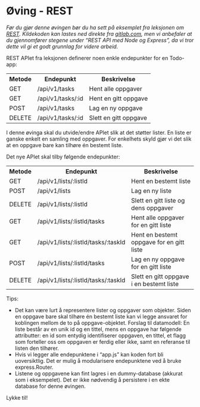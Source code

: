 # Øving - REST

_Før du gjør denne øvingen bør du ha sett på eksemplet fra leksjonen om [REST](https://folk.ntnu.no/olso/wu/rest/rest.html). Kildekoden kan lastes
ned direkte fra [gitlab.com](https://gitlab.com/ntnu-dcst2002/todo-api), men vi anbefaler at du gjennomfører stegene under “REST API med Node
og Express”, da vi tror dette vil gi et godt grunnlag for videre arbeid._

REST APIet fra leksjonen definerer noen enkle endepunkter for en Todo-app:

<table>
    <tr>
        <th>Metode</th>
        <th>Endepunkt</th>
        <th>Beskrivelse</th>
    </tr>
    <tr>
        <td>GET</td>
        <td>/api/v1/tasks</td>
        <td>Hent alle oppgaver</td>
    </tr>
    <tr>
        <td>GET</td>
        <td>/api/v1/tasks/:id</td>
        <td>Hent en gitt oppgave</td>
    </tr>
    <tr>
        <td>POST</td>
        <td>/api/v1/tasks</td>
        <td>Lag en ny oppgave</td>
    </tr>
    <tr>
        <td>DELETE</td>
        <td>/api/v1/tasks/:id</td>
        <td>Slett en gitt oppgave</td>
    </tr>
</table>

I denne øvinga skal du utvide/endre APIet slik at det støtter lister. En liste er ganske enkelt en samling
med oppgaver. For enkelhets skyld gjør vi det slik at en oppgave bare kan tilhøre én bestemt liste.

Det nye APIet skal tilby følgende endepunkter:

<table>
    <tr>
        <th>Metode</th>
        <th>Endepunkt</th>
        <th>Beskrivelse</th>
    </tr>
    <tr>
        <td>GET</td>
        <td>/api/v1/lists/:listId</td>
        <td>Hent en bestemt liste</td>
    </tr>
    <tr>
        <td>POST</td>
        <td>/api/v1/lists</td>
        <td>Lag en ny liste</td>
    </tr>
    <tr>
        <td>DELETE</td>
        <td>/api/v1/lists/:listId</td>
        <td>Slett en gitt liste og dens oppgaver</td>
    </tr>
    <tr>
        <td>GET</td>
        <td>/api/v1/lists/:listId/tasks</td>
        <td>Hent alle oppgaver for en gitt liste</td>
    </tr>
    <tr>
        <td>GET</td>
        <td>/api/v1/lists/:listId/tasks/:taskId</td>
        <td>Hent en bestemt oppgave for en gitt liste</td>
    </tr>
    <tr>
        <td>POST</td>
        <td>/api/v1/lists/:listId/tasks</td>
        <td>Lag en ny oppgave for en gitt liste</td>
    </tr>
    <tr>
        <td>DELETE</td>
        <td>/api/v1/lists/:listId/tasks/:taskId</td>
        <td>Slett en gitt oppgave i en bestemt liste</td>
    </tr>
</table>

Tips:

* Det kan være lurt å representere lister og oppgaver som objekter. Siden en oppgave bare skal
tilhøre én bestemt liste kan vi legge ansvaret for koblingen mellom de to på oppgave-objektet.
Forslag til datamodell: En liste består av en unik id og en tittel, mens en oppgave har følgende
attributter: en id som entydig identifiserer oppgaven, en tittel, et flagg som forteller oss om
oppgaven er ferdig eller ikke, samt en referanse til listen den tilhører.
* Hvis vi legger alle endepunktene i “app.js” kan koden fort bli uoversiktlig. Det er mulig å
modularisere endepunktene ved å bruke express.Router.
* Listene og oppgavene kan fint lagres i en dummy-database (akkurat som i eksempelet). Det er
ikke nødvendig å persistere i en ekte database for denne øvingen.

Lykke til!